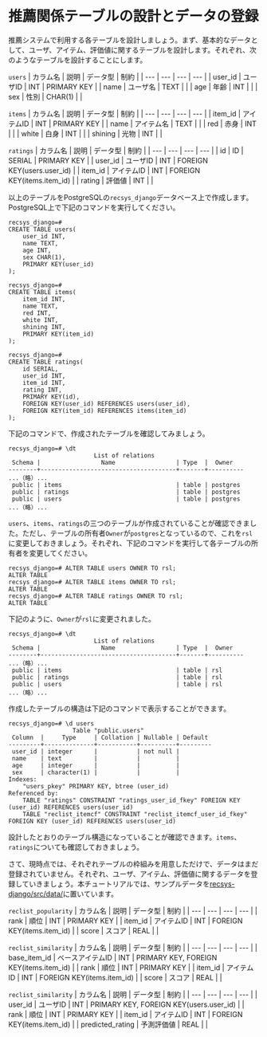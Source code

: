 # 推薦関係テーブルの設計とデータの登録

推薦システムで利用する各テーブルを設計しましょう。まず、基本的なデータとして、ユーザ、アイテム、評価値に関するテーブルを設計します。それぞれ、次のようなテーブルを設計することにします。

`users`
| カラム名 | 説明 | データ型 | 制約 |
| --- | --- | --- | --- |
| user_id | ユーザID | INT	| PRIMARY KEY |
| name | ユーザ名 | TEXT	|  |
| age | 年齢 | INT | |
| sex | 性別 | CHAR(1) | |

`items`
| カラム名 | 説明 | データ型 | 制約 |
| --- | --- | --- | --- |
| item_id | アイテムID | INT	| PRIMARY KEY |
| name | アイテム名 | TEXT	|  |
| red | 赤身 | INT | |
| white | 白身 | INT | |
| shining | 光物 | INT | |

`ratings`
| カラム名 | 説明 | データ型 | 制約 |
| --- | --- | --- | --- |
| id | ID | SERIAL | PRIMARY KEY |
| user_id | ユーザID | INT	| FOREIGN KEY(users.user_id) |
| item_id | アイテムID | INT	| FOREIGN KEY(items.item_id) |
| rating | 評価値 | INT |  |

以上のテーブルをPostgreSQLの`recsys_django`データベース上で作成します。PostgreSQL上で下記のコマンドを実行してください。

```pgsql
recsys_django=#
CREATE TABLE users(
    user_id INT,
    name TEXT,
    age INT,
    sex CHAR(1),
    PRIMARY KEY(user_id)
);

recsys_django=#
CREATE TABLE items(
    item_id INT,
    name TEXT,
    red INT,
    white INT,
    shining INT,
    PRIMARY KEY(item_id)
);

recsys_django=#
CREATE TABLE ratings(
    id SERIAL,
    user_id INT,
    item_id INT,
    rating INT,
    PRIMARY KEY(id),
    FOREIGN KEY(user_id) REFERENCES users(user_id),
    FOREIGN KEY(item_id) REFERENCES items(item_id)
);
```

下記のコマンドで、作成されたテーブルを確認してみましょう。
```pgsql
recsys_django=# \dt
                        List of relations
 Schema |                 Name                 | Type  |  Owner   
--------+--------------------------------------+-------+----------
...（略）...
 public | items                                | table | postgres
 public | ratings                              | table | postgres
 public | users                                | table | postgres
...（略）...
```

`users`、`items`、`ratings`の三つのテーブルが作成されていることが確認できました。ただし、テーブルの所有者`Owner`が`postgres`となっているので、これを`rsl`に変更しておきましょう。それぞれ、下記のコマンドを実行して各テーブルの所有者を変更してください。

```pgsql
recsys_django=# ALTER TABLE users OWNER TO rsl;
ALTER TABLE
recsys_django=# ALTER TABLE items OWNER TO rsl;
ALTER TABLE
recsys_django=# ALTER TABLE ratings OWNER TO rsl;
ALTER TABLE
```

下記のように、`Owner`が`rsl`に変更されました。

```pgsql
recsys_django=# \dt
                        List of relations
 Schema |                 Name                 | Type  |  Owner   
--------+--------------------------------------+-------+----------
...（略）...
 public | items                                | table | rsl
 public | ratings                              | table | rsl
 public | users                                | table | rsl
...（略）...
```

作成したテーブルの構造は下記のコマンドで表示することができます。

```pgsql
recsys_django=# \d users
                  Table "public.users"
 Column  |     Type     | Collation | Nullable | Default 
---------+--------------+-----------+----------+---------
 user_id | integer      |           | not null | 
 name    | text         |           |          | 
 age     | integer      |           |          | 
 sex     | character(1) |           |          | 
Indexes:
    "users_pkey" PRIMARY KEY, btree (user_id)
Referenced by:
    TABLE "ratings" CONSTRAINT "ratings_user_id_fkey" FOREIGN KEY (user_id) REFERENCES users(user_id)
    TABLE "reclist_itemcf" CONSTRAINT "reclist_itemcf_user_id_fkey" FOREIGN KEY (user_id) REFERENCES users(user_id)
```

設計したとおりのテーブル構造になっていることが確認できます。`items`、`ratings`についても確認しておきましょう。

さて、現時点では、それぞれテーブルの枠組みを用意しただけで、データはまだ登録されていません。それぞれ、ユーザ、アイテム、評価値に関するデータを登録していきましょう。本チュートリアルでは、サンプルデータを[recsys-django/src/data/](../src/data/)に置いています。







`reclist_popularity`
| カラム名 | 説明 | データ型 | 制約 |
| --- | --- | --- | --- |
| rank | 順位 | INT	| PRIMARY KEY |
| item_id | アイテムID | INT	| FOREIGN KEY(items.item_id) |
| score | スコア | REAL |  |

`reclist_similarity`
| カラム名 | 説明 | データ型 | 制約 |
| --- | --- | --- | --- |
| base_item_id | ベースアイテムID | INT	| PRIMARY KEY, FOREIGN KEY(items.item_id) |
| rank | 順位 | INT	| PRIMARY KEY |
| item_id | アイテムID | INT	| FOREIGN KEY(items.item_id) |
| score | スコア | REAL |  |

`reclist_similarity`
| カラム名 | 説明 | データ型 | 制約 |
| --- | --- | --- | --- |
| user_id | ユーザID | INT	| PRIMARY KEY, FOREIGN KEY(users.user_id) |
| rank | 順位 | INT	| PRIMARY KEY |
| item_id | アイテムID | INT	| FOREIGN KEY(items.item_id) |
| predicted_rating | 予測評価値 | REAL |  |
